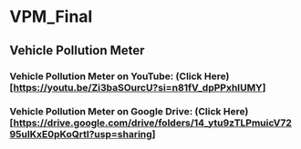 # VPM_Final
## Vehicle Pollution Meter
### Vehicle Pollution Meter on YouTube: (Click Here)[https://youtu.be/Zi3baSOurcU?si=n81fV_dpPPxhIUMY]
### Vehicle Pollution Meter on Google Drive: (Click Here)[https://drive.google.com/drive/folders/14_ytu9zTLPmuicV7295uIKxE0pKoQrtl?usp=sharing]
